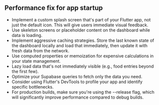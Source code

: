 ## Performance fix for app startup

- Implement a custom splash screen that's part of your Flutter app, not just the default icon. This will give users immediate visual feedback.
- Use skeleton screens or placeholder content on the dashboard while data is loading.
- Implement aggressive caching strategies. Store the last known state of the dashboard locally and load that immediately, then update it with fresh data from the network.
- Use computed properties or memoization for expensive calculations in your state management.
- Lazy load data that's not immediately visible (e.g., food entries beyond the first few).
- Optimize your Supabase queries to fetch only the data you need.
- Consider using Flutter's DevTools to profile your app and identify specific bottlenecks.
- For production builds, make sure you're using the --release flag, which will significantly improve performance compared to debug builds.
